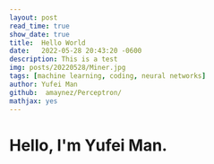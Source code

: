 ```yaml
---
layout: post
read_time: true
show_date: true
title:  Hello World
date:   2022-05-28 20:43:20 -0600
description: This is a test
img: posts/20220528/Miner.jpg 
tags: [machine learning, coding, neural networks]
author: Yufei Man
github:  amaynez/Perceptron/
mathjax: yes
---
```




# Hello, I'm Yufei Man.

